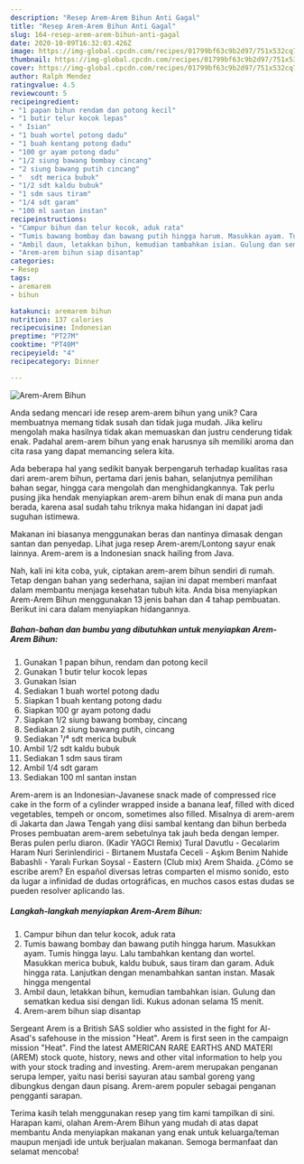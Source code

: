 ```yaml
---
description: "Resep Arem-Arem Bihun Anti Gagal"
title: "Resep Arem-Arem Bihun Anti Gagal"
slug: 164-resep-arem-arem-bihun-anti-gagal
date: 2020-10-09T16:32:03.426Z
image: https://img-global.cpcdn.com/recipes/01799bf63c9b2d97/751x532cq70/arem-arem-bihun-foto-resep-utama.jpg
thumbnail: https://img-global.cpcdn.com/recipes/01799bf63c9b2d97/751x532cq70/arem-arem-bihun-foto-resep-utama.jpg
cover: https://img-global.cpcdn.com/recipes/01799bf63c9b2d97/751x532cq70/arem-arem-bihun-foto-resep-utama.jpg
author: Ralph Mendez
ratingvalue: 4.5
reviewcount: 5
recipeingredient:
- "1 papan bihun rendam dan potong kecil"
- "1 butir telur kocok lepas"
- " Isian"
- "1 buah wortel potong dadu"
- "1 buah kentang potong dadu"
- "100 gr ayam potong dadu"
- "1/2 siung bawang bombay cincang"
- "2 siung bawang putih cincang"
- "  sdt merica bubuk"
- "1/2 sdt kaldu bubuk"
- "1 sdm saus tiram"
- "1/4 sdt garam"
- "100 ml santan instan"
recipeinstructions:
- "Campur bihun dan telur kocok, aduk rata"
- "Tumis bawang bombay dan bawang putih hingga harum. Masukkan ayam. Tumis hingga layu. Lalu tambahkan kentang dan wortel. Masukkan merica bubuk, kaldu bubuk, saus tiram dan garam. Aduk hingga rata. Lanjutkan dengan menambahkan santan instan. Masak hingga mengental"
- "Ambil daun, letakkan bihun, kemudian tambahkan isian. Gulung dan sematkan kedua sisi dengan lidi. Kukus adonan selama 15 menit."
- "Arem-arem bihun siap disantap"
categories:
- Resep
tags:
- aremarem
- bihun

katakunci: aremarem bihun 
nutrition: 137 calories
recipecuisine: Indonesian
preptime: "PT27M"
cooktime: "PT40M"
recipeyield: "4"
recipecategory: Dinner

---
```



![Arem-Arem Bihun](https://img-global.cpcdn.com/recipes/01799bf63c9b2d97/751x532cq70/arem-arem-bihun-foto-resep-utama.jpg)

Anda sedang mencari ide resep arem-arem bihun yang unik? Cara membuatnya memang tidak susah dan tidak juga mudah. Jika keliru mengolah maka hasilnya tidak akan memuaskan dan justru cenderung tidak enak. Padahal arem-arem bihun yang enak harusnya sih memiliki aroma dan cita rasa yang dapat memancing selera kita.

Ada beberapa hal yang sedikit banyak berpengaruh terhadap kualitas rasa dari arem-arem bihun, pertama dari jenis bahan, selanjutnya pemilihan bahan segar, hingga cara mengolah dan menghidangkannya. Tak perlu pusing jika hendak menyiapkan arem-arem bihun enak di mana pun anda berada, karena asal sudah tahu triknya maka hidangan ini dapat jadi suguhan istimewa.

Makanan ini biasanya menggunakan beras dan nantinya dimasak dengan santan dan penyedap. Lihat juga resep Arem-arem/Lontong sayur enak lainnya. Arem-arem is a Indonesian snack hailing from Java.


Nah, kali ini kita coba, yuk, ciptakan arem-arem bihun sendiri di rumah. Tetap dengan bahan yang sederhana, sajian ini dapat memberi manfaat dalam membantu menjaga kesehatan tubuh kita. Anda bisa menyiapkan Arem-Arem Bihun menggunakan 13 jenis bahan dan 4 tahap pembuatan. Berikut ini cara dalam menyiapkan hidangannya.

<!--inarticleads1-->

##### Bahan-bahan dan bumbu yang dibutuhkan untuk menyiapkan Arem-Arem Bihun:

1. Gunakan 1 papan bihun, rendam dan potong kecil
1. Gunakan 1 butir telur kocok lepas
1. Gunakan  Isian
1. Sediakan 1 buah wortel potong dadu
1. Siapkan 1 buah kentang potong dadu
1. Siapkan 100 gr ayam potong dadu
1. Siapkan 1/2 siung bawang bombay, cincang
1. Sediakan 2 siung bawang putih, cincang
1. Sediakan  ¹/⁴ sdt merica bubuk
1. Ambil 1/2 sdt kaldu bubuk
1. Sediakan 1 sdm saus tiram
1. Ambil 1/4 sdt garam
1. Sediakan 100 ml santan instan


Arem-arem is an Indonesian-Javanese snack made of compressed rice cake in the form of a cylinder wrapped inside a banana leaf, filled with diced vegetables, tempeh or oncom, sometimes also filled. Misalnya di arem-arem di Jakarta dan Jawa Tengah yang diisi sambal kentang dan bihun berbeda Proses pembuatan arem-arem sebetulnya tak jauh beda dengan lemper. Beras pulen perlu diaron. (Kadir YAGCI Remix) Tural Davutlu - Gecələrim Haram Nuri Serinlendirici - Birtanem Mustafa Ceceli - Aşkım Benim Nahide Babashli - Yaralı Furkan Soysal - Eastern (Club mix) Arem Shaida. ¿Cómo se escribe arem? En español diversas letras comparten el mismo sonido, esto da lugar a infinidad de dudas ortográficas, en muchos casos estas dudas se pueden resolver aplicando las. 

<!--inarticleads2-->

##### Langkah-langkah menyiapkan Arem-Arem Bihun:

1. Campur bihun dan telur kocok, aduk rata
1. Tumis bawang bombay dan bawang putih hingga harum. Masukkan ayam. Tumis hingga layu. Lalu tambahkan kentang dan wortel. Masukkan merica bubuk, kaldu bubuk, saus tiram dan garam. Aduk hingga rata. Lanjutkan dengan menambahkan santan instan. Masak hingga mengental
1. Ambil daun, letakkan bihun, kemudian tambahkan isian. Gulung dan sematkan kedua sisi dengan lidi. Kukus adonan selama 15 menit.
1. Arem-arem bihun siap disantap


Sergeant Arem is a British SAS soldier who assisted in the fight for Al-Asad&#39;s safehouse in the mission &#34;Heat&#34;. Arem is first seen in the campaign mission &#34;Heat&#34;. Find the latest AMERICAN RARE EARTHS AND MATERI (AREM) stock quote, history, news and other vital information to help you with your stock trading and investing. Arem-arem merupakan penganan serupa lemper, yaitu nasi berisi sayuran atau sambal goreng yang dibungkus dengan daun pisang. Arem-arem populer sebagai penganan pengganti sarapan. 

Terima kasih telah menggunakan resep yang tim kami tampilkan di sini. Harapan kami, olahan Arem-Arem Bihun yang mudah di atas dapat membantu Anda menyiapkan makanan yang enak untuk keluarga/teman maupun menjadi ide untuk berjualan makanan. Semoga bermanfaat dan selamat mencoba!
